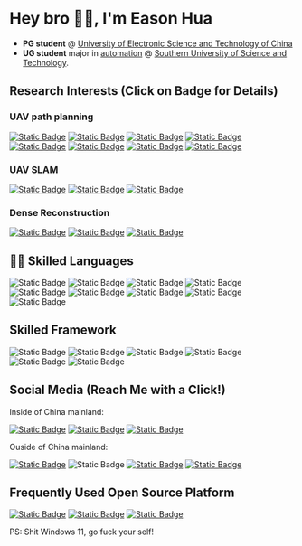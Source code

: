 # Hey bro 👋🏻, I'm Eason Hua

<!--
![visitors](https://visitor-badge.glitch.me/badge?page_id=HuaYuXiao.HuaYuXiao&left_color=green&right_color=red)
-->

- **PG student** @ [University of Electronic Science and Technology of China](https://en.uestc.edu.cn/)
- **UG student** major in [automation](https://sdim.sustech.edu.cn/index/lists?id=121) @ [Southern University of Science and Technology](https://www.sustech.edu.cn/en/). 


## Research Interests (Click on Badge for Details)

### UAV path planning

[![Static Badge](https://img.shields.io/badge/EGO--Planner-green)](https://github.com/HuaYuXiao/EGO-Planner)
[![Static Badge](https://img.shields.io/badge/Fast--Planner-green)](https://github.com/HuaYuXiao/Fast-Planner)
[![Static Badge](https://img.shields.io/badge/TEB--Planner-yellow)](https://github.com/HuaYuXiao/TEB-Planner)
[![Static Badge](https://img.shields.io/badge/PE--Planner-yellow)](https://github.com/HuaYuXiao/PE-Planner)
[![Static Badge](https://img.shields.io/badge/Hybrid--A*--Search-green)](https://github.com/HuaYuXiao/Hybrid-AStar-Planner)
[![Static Badge](https://img.shields.io/badge/A*--Search-green)](https://github.com/HuaYuXiao/AStar-Planner)
[![Static Badge](https://img.shields.io/badge/APF-green)](https://github.com/HuaYuXiao/APF-Planner)
[![Static Badge](https://img.shields.io/badge/VFH-red)](https://github.com/HuaYuXiao/VFH-Planner)

### UAV SLAM

[![Static Badge](https://img.shields.io/badge/FAST--LIO-green)](https://github.com/HuaYuXiao/FAST-LIO)
[![Static Badge](https://img.shields.io/badge/VINS--Fusion-green)](https://github.com/HuaYuXiao/VINS-Fusion)
[![Static Badge](https://img.shields.io/badge/ORB--SLAM3-red)](https://github.com/HuaYuXiao/ORB-SLAM3)

### Dense Reconstruction

[![Static Badge](https://img.shields.io/badge/NeRF-yellow)](https://github.com/HuaYuXiao/EGO-Planner)
[![Static Badge](https://img.shields.io/badge/MonoGS-yellow)](https://github.com/HuaYuXiao/MonoGS)
[![Static Badge](https://img.shields.io/badge/RTAB--Map-green)](https://github.com/HuaYuXiao/RTAB-Map)


## 👨‍💻 Skilled Languages

![Static Badge](https://img.shields.io/badge/C%2B%2B-14-00599C?logo=cplusplus)
![Static Badge](https://img.shields.io/badge/Python-3.11.5-3776AB?logo=python)
![Static Badge](https://img.shields.io/badge/MATLAB-2023b-salmon)
![Static Badge](https://img.shields.io/badge/VHDL-_-blue)
![Static Badge](https://img.shields.io/badge/Java-14-blue)
![Static Badge](https://img.shields.io/badge/C-_-A8B9CC?logo=c)
![Static Badge](https://img.shields.io/badge/HTML5-_-E34F26?logo=html5)
![Static Badge](https://img.shields.io/badge/CSS3-_-1572B6?logo=css3)
![Static Badge](https://img.shields.io/badge/JavaScript-_-F7DF1E?logo=javascript)

<!--
![Top Langs](https://github-readme-stats.vercel.app/api/top-langs/?username=HuaYuXiao&langs_count=20&layout=compact)
-->


## Skilled Framework

![Static Badge](https://img.shields.io/badge/ROS-noetic-22314E?logo=ros)
![Static Badge](https://img.shields.io/badge/OpenCV-4.6.0-5C3EE8?logo=opencv)
![Static Badge](https://img.shields.io/badge/PyTorch-2.1.0-EE4C2C?logo=pytorch)
![Static Badge](https://img.shields.io/badge/TensorFlow-_-FF6F00?logo=tensorflow)
![Static Badge](https://img.shields.io/badge/Flask-3.0.3-000000?logo=flask)
![Static Badge](https://img.shields.io/badge/Three.js-_-000000?logo=three.js)


## Social Media (Reach Me with a Click!)

Inside of China mainland: 

[![Static Badge](https://img.shields.io/badge/Bilibili-407218928-00A1D6?logo=bilibili)](https://space.bilibili.com/407218928)
[![Static Badge](https://img.shields.io/badge/WeChat-hyx020222-07C160?logo=wechat)](IMG_3319.jpeg)
[![Static Badge](https://img.shields.io/badge/Tencent_QQ-1628280289-EB1923?logo=tencentqq)](IMG_3320.jpeg)

Ouside of China mainland: 

[![Static Badge](https://img.shields.io/badge/YouTube-UCGiNhBW1Sw8UNZKzgvoxHow-FF0000?logo=youtube)](https://www.youtube.com/channel/UCGiNhBW1Sw8UNZKzgvoxHow)
![Static Badge](https://img.shields.io/badge/WhatsApp-hyx020222-25D366?logo=whatsapp)
[![Static Badge](https://img.shields.io/badge/Instagram-E4405F?logo=instagram)](https://www.instagram.com/hyx020222/)
[![Static Badge](https://img.shields.io/badge/X-hyx020222-000000?logo=x)](https://twitter.com/hyx020222)
<!--
![Static Badge](https://img.shields.io/badge/LinkedIn-_-0A66C2?logo=linkedin)
-->


## Frequently Used Open Source Platform

[![Static Badge](https://img.shields.io/badge/Prometheus-181717?logo=github)](https://github.com/amov-lab/Prometheus)
[![Static Badge](https://img.shields.io/badge/XTDrone-C71D23?logo=gitee)](https://gitee.com/robin_shaun/XTDrone)
[![Static Badge](https://img.shields.io/badge/HyperDrone-C71D23?logo=gitee)](https://gitee.com/Mbot/hyperdrone)


PS: Shit Windows 11, go fuck your self!

<!--
## Packages

![Static Badge](https://img.shields.io/badge/OpenAI-_-412991?logo=openai)

[![trophy](https://github-profile-trophy.vercel.app/?username=HuaYuXiao)](https://github.com/ryo-ma/github-profile-trophy)

## Platforms

![Static Badge](https://img.shields.io/badge/Ubuntu-18.04-E95420?logo=ubuntu)
![Static Badge](https://img.shields.io/badge/Debian-12-A81D33?logo=debian)
![Static Badge](https://img.shields.io/badge/macOS-14.1.1-000000?logo=macos)
![Static Badge](https://img.shields.io/badge/Windows_11-23H2-0078D4?logo=windows11)
![Static Badge](https://img.shields.io/badge/Windows_10-22H2-0078D6?logo=windows10)

## IDEs

![Static Badge](https://img.shields.io/badge/CLion-_-000000?logo=clion)
![Static Badge](https://img.shields.io/badge/PyCharm-_-000000?logo=pycharm)
![Static Badge](https://img.shields.io/badge/Visual_Studio_Code-_-007ACC?logo=visualstudiocode)
![Static Badge](https://img.shields.io/badge/IntelliJ_IDEA-_-000000?logo=intellijidea)
![Static Badge](https://img.shields.io/badge/Visual_Studio-_-5C2D91?logo=visualstudio)
![Static Badge](https://img.shields.io/badge/Eclipse_IDE-_-2C2255?logo=eclipseide)

## Tools

![Static Badge](https://img.shields.io/badge/CMake-3.26.4-064F8C?logo=cmake)
![Static Badge](https://img.shields.io/badge/Jupyter--F37626?logo=jupyter)
![Static Badge](https://img.shields.io/badge/Github_Desktop-_-violet)
![Static Badge](https://img.shields.io/badge/GitHub_Copilot-_-blue?logo=githubcopilot)
![Static Badge](https://img.shields.io/badge/Anaconda-_-44A833?logo=anaconda)
![Static Badge](https://img.shields.io/badge/Google_Scholar-_-4285F4?logo=googlescholar)

![Static Badge](https://img.shields.io/badge/AdGuard-_-68BC71?logo=adguard)

## Softwares

![Static Badge](https://img.shields.io/badge/VMware-_-607078?logo=vmware)
![Static Badge](https://img.shields.io/badge/NoMachine-_-red)
![Static Badge](https://img.shields.io/badge/Android_Studio-_-3DDC84?logo=androidstudio)
![Static Badge](https://img.shields.io/badge/Cisco-_-1BA0D7?logo=cisco)
![Static Badge](https://img.shields.io/badge/Vivado-_-green?logo=xilinx)
![Static Badge](https://img.shields.io/badge/Wireshark-_-1679A7?logo=wireshark)

## Editors

![Static Badge](https://img.shields.io/badge/LaTeX-_-008080?logo=latex)
![Static Badge](https://img.shields.io/badge/Overleaf-_-47A141?logo=overleaf)
![Static Badge](https://img.shields.io/badge/Markdown-_-000000?logo=markdown)
![Static Badge](https://img.shields.io/badge/Notion-_-000000?logo=notion)

